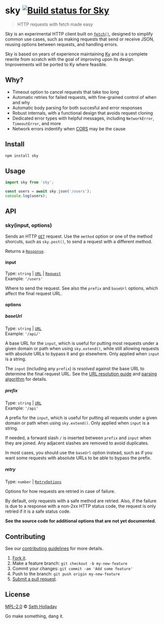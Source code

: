 # sky [![Build status for Sky](https://travis-ci.com/sholladay/sky.svg "Build Status")](https://travis-ci.com/sholladay/sky "Builds")

> HTTP requests with fetch made easy

Sky is an experimental HTTP client built on [`fetch()`](https://developer.mozilla.org/en-US/docs/Web/API/Fetch_API), designed to simplify common use cases, such as making requests that send or receive JSON, reusing options between requests, and handling errors.

Sky is based on years of experience maintaining [Ky](https://github.com/sindresorhus/ky) and is a complete rewrite from scratch with the goal of improving upon its design. Improvements will be ported to Ky where feasible.

## Why?

 - Timeout option to cancel requests that take too long
 - Automatic retries for failed requests, with fine-grained control of when and why
 - Automatic body parsing for both succesful and error responses
 - Robust internals, with a functional design that avoids request cloning
 - Dedicated error types with helpful messages, including `NetworkError`, `TimeoutError`, and more
 - Network errors indentify when [CORS](https://developer.mozilla.org/en-US/docs/Web/HTTP/Guides/CORS) may be the cause

## Install

```sh
npm install sky
```

## Usage

```js
import sky from 'sky';

const users = await sky.json('/users');
console.log(users);
```

## API

### sky(input, options)

Sends an HTTP [`GET`](https://developer.mozilla.org/en-US/docs/Web/HTTP/Reference/Methods/GET) request. Use the `method` option or one of the method shorcuts, such as `sky.post()`, to send a request with a different method.

Returns a [`Response`](https://developer.mozilla.org/en-US/docs/Web/API/Response).

#### input

Type: `string` | [`URL`](https://developer.mozilla.org/en-US/docs/Web/API/URL) | [`Request`](https://developer.mozilla.org/en-US/docs/Web/API/Request)<br>
Example: `'/users'`

Where to send the request. See also the `prefix` and `baseUrl` options, which affect the final request URL.

#### options

##### baseUrl

Type: `string` | [`URL`](https://developer.mozilla.org/en-US/docs/Web/API/URL)<br>
Example: `'/api/'`

A base URL for the `input`, which is useful for putting most requests under a given domain or path when using `sky.extend()`, while still allowing requests with absolute URLs to bypass it and go elsewhere. Only applied when `input` is a string.

The `input` (including any `prefix`) is _resolved_ against the base URL to determine the final request URL. See the [URL resolution guide](https://developer.mozilla.org/en-US/docs/Web/API/URL_API/Resolving_relative_references) and [parsing algorithm](https://url.spec.whatwg.org/#concept-basic-url-parser) for details.

##### prefix

Type: `string` | [`URL`](https://developer.mozilla.org/en-US/docs/Web/API/URL)<br>
Example: `'/api'`

A prefix for the `input`, which is useful for putting all requests under a given domain or path when using `sky.extend()`. Only applied when `input` is a string.

If needed, a forward slash `/` is inserted between `prefix` and `input` when they are joined. Any adjacent slashes are removed to avoid duplicates.

In most cases, you should use the `baseUrl` option instead, such as if you want some requests with absolute URLs to be able to bypass the prefix.

##### retry

Type: `number` | [`RetryOptions`](https://github.com/sindresorhus/p-retry/tree/0a288cc203d657eb20e317163ae21834b86ba1bb?tab=readme-ov-file#options)

Options for how requests are retried in case of failure.

By default, only requests with a safe method are retried. Also, if the failure is due to a response with a non-2xx HTTP status code, the request is only retried if it is a safe status code.

**See the source code for additional options that are not yet documented.**

## Contributing

See our [contributing guidelines](https://github.com/sholladay/sky/blob/master/CONTRIBUTING.md "Guidelines for participating in this project") for more details.

1. [Fork it](https://github.com/sholladay/sky/fork).
2. Make a feature branch: `git checkout -b my-new-feature`
3. Commit your changes: `git commit -am 'Add some feature'`
4. Push to the branch: `git push origin my-new-feature`
5. [Submit a pull request](https://github.com/sholladay/sky/compare "Submit code to this project for review").

## License

[MPL-2.0](https://github.com/sholladay/sky/blob/master/LICENSE "License for sky") © [Seth Holladay](https://seth-holladay.com "Author of sky")

Go make something, dang it.
